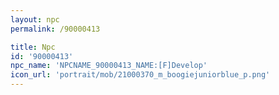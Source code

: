 ```yaml
---
layout: npc
permalink: /90000413

title: Npc
id: '90000413'
npc_name: 'NPCNAME_90000413_NAME:[F]Develop'
icon_url: 'portrait/mob/21000370_m_boogiejuniorblue_p.png'
---
```

